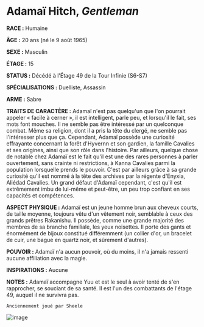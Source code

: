 # Adamaï Hitch, *Gentleman*

**RACE :** Humaine

**ÂGE :** 20 ans (né le 9 août 1965)

**SEXE :** Masculin

**ÉTAGE :** 15

**STATUS :** Décédé à l'Étage 49 de la Tour Infinie (S6-S7)

**SPÉCIALISATIONS :** Duelliste, Assassin

**ARME :** Sabre

**TRAITS DE CARACTÈRE :** Adamaï n'est pas quelqu'un que l'on pourrait appeler « facile à cerner », il est intelligent, parle peu, et lorsqu'il le fait, ses mots font mouches. Il ne semble pas être intéressé par un quelconque combat. Même sa religion, dont il a pris la tête du clergé, ne semble pas l'intéresser plus que ça. Cependant, Adamaï possède une curiosité effrayante concernant la forêt d'Hyvernn et son gardien, la famille Cavalies et ses origines, ainsi que son rôle dans l'histoire. Par ailleurs, quelque chose de notable chez Adamaï est le fait qu'il est une des rares personnes à parler ouvertement, sans crainte ni restrictions, à Kanna Cavalies parmi la population lorsquelle prends le pouvoir. C'est par ailleurs grâce à sa grande curiosité qu'il est nommé à la tête des archives par la régente d'Enyxia, Aliédad Cavalies. Un grand défaut d'Adamaï cependant, c'est qu'il est extrêmement imbu de lui-même et peut-être, un peu trop confiant en ses capacités et compétences.

**ASPECT PHYSIQUE :** Adamaï est un jeune homme brun aux cheveux courts, de taille moyenne, toujours vêtu d'un vêtement noir, semblable à ceux des grands prêtres Rakanishu. Il possède, comme une grande majorité des membres de sa branche familiale, les yeux noisettes. Il porte des gants et énormément de bijoux constitué différemment (un collier d'or, un bracelet de cuir, une bague en quartz noir, et sûrement d'autres).

**POUVOIR :** Adamaï n'a aucun pouvoir, où du moins, il n'a jamais ressenti aucune affiliation avec la magie.

**INSPIRATIONS :** Aucune

**NOTES :** Adamaï accompagne Yuu et est le seul à avoir tenté de s'en rapprocher, se souciant de sa santé. Il est l'un des combattants de l'étage 49, auquel il ne survivra pas.

`Anciennement joué par Sheele`

![image](https://data.enyxia.fr/images/characters/adamai.png)
